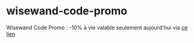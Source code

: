 # wisewand-code-promo
Wisewand Code Promo : -10% à vie valable seulement aujourd'hui via <a href="https://wisewand.ai/?fpr=florian14" rel="nofollow">ce lien</a>
